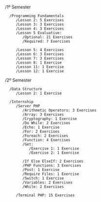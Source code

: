    /1º Semester
      
      /Programming Fundamentals
         /Lesson 2: 5 Exercises
         /Lesson 3: 3 Exercises
         /Lesson 4: 3 Exercises
         /Lesson 5 Evaluative:
            /Optional: 21 Exercises
            /Required: 7 Exercises  
            
         /Lesson 5: 4 Exercises
         /Lesson 6: 3 Exercises
         /Lesson 7: 3 Exercises
         /Lesson 8: 1 Exercise
         /Lesson 11: 1 Exercise
         /Lesson 12: 1 Exercise
   /2º Semester
  
      /Data Structure
         /Lesson 2: 1 Exercise
         
      /Internship
         /Server PHP
            /Arithmetic Operators: 3 Exercises
            /Array: 3 Exercises
            /Cryptography: 1 Exercise
            /Do While: 2 Exercises
            /Echo: 1 Exercise
            /For: 2 Exercises
            /Foreach: 2 Exercises
            /Function: 4 Exercises
            /Get:
               /Exercise 1: 1 Exercise
               /Exercise 2: 1 Exercise
               
            /If Else ElseIf: 2 Exercises
            /PHP Functions: 3 Exercises
            /Post: 1 Exercise
            /Require Files: 1 Exercise
            /Switch: 1 Exercise
            /Variables: 2 Exercises
            /While: 2 Exercises

         /Terminal PHP: 15 Exercises

